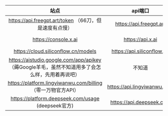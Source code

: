 | 站点 | api端口 | api |  
|:-------:|:-------:|:-------:|  
| https://api.freegpt.art/token （66刀，但是速度有点慢） | https://api.freegpt.art | sk-9c4jDW66OOtDiAbiCf1e1b2eFf4f42B097941d4d3f8dBe7f |  
| https://console.x.ai | https://api.x.ai | xai-ZiYOqwJ3U9rZGDDcztEZGwpyJf1FlixkJZifQAlnD6IXA5ptgZO7qMn6mxaRoDri101H4xYhWX0L9nsq |
| https://cloud.siliconflow.cn/models | https://api.siliconflow.cn | api在另一个文档里，嫖太多了，用不完，用不完啊 |=
| https://aistudio.google.com/app/apikey （薅Google羊毛，虽然不知道用多了会怎么样，先用着再说吧） | 不知道 | AIzaSyC2Ya3l-MBRCLDDeoranTwa281lgnVxQZ8 |
| https://platform.lingyiwanwu.com/billing （零一万物官方API）| https://api.lingyiwanwu.com | 423636bf6681479991e7b2feea64737b |
| https://platform.deepseek.com/usage (deepseek官方) | https://api.deepseek.com | sk-9c7cf6c07db445458552d6757016a582 |
